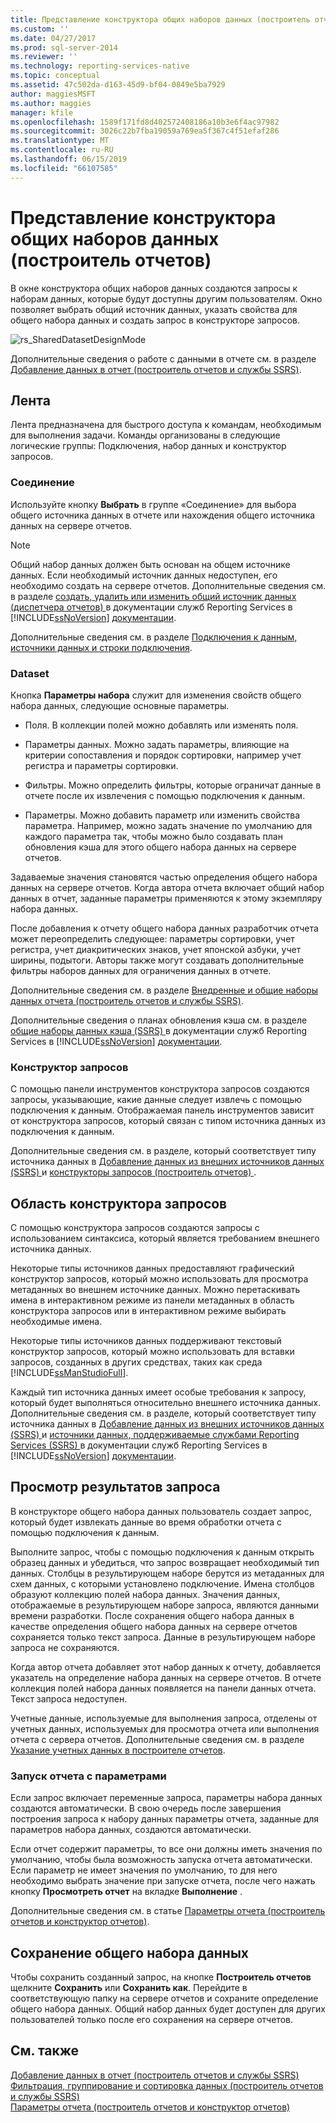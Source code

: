 ```yaml
---
title: Представление конструктора общих наборов данных (построитель отчетов) | Документы Майкрософт
ms.custom: ''
ms.date: 04/27/2017
ms.prod: sql-server-2014
ms.reviewer: ''
ms.technology: reporting-services-native
ms.topic: conceptual
ms.assetid: 47c502da-d163-45d9-bf04-0849e5ba7929
author: maggiesMSFT
ms.author: maggies
manager: kfile
ms.openlocfilehash: 1589f171fd8d402572408186a10b3e6f4ac97982
ms.sourcegitcommit: 3026c22b7fba19059a769ea5f367c4f51efaf286
ms.translationtype: MT
ms.contentlocale: ru-RU
ms.lasthandoff: 06/15/2019
ms.locfileid: "66107585"
---
```

# <a name="shared-dataset-design-view-report-builder"></a>Представление конструктора общих наборов данных (построитель отчетов)
  В окне конструктора общих наборов данных создаются запросы к наборам данных, которые будут доступны другим пользователям. Окно позволяет выбрать общий источник данных, указать свойства для общего набора данных и создать запрос в конструкторе запросов.  
  
 ![rs_SharedDatasetDesignMode](../media/rs-shareddatasetdesignmode.gif "rs_SharedDatasetDesignMode")  
  
 Дополнительные сведения о работе с данными в отчете см. в разделе [Добавление данных в отчет &#40;построитель отчетов и службы SSRS&#41;](../report-data/report-datasets-ssrs.md).  
  
##  <a name="Ribbon"></a> Лента  
 Лента предназначена для быстрого доступа к командам, необходимым для выполнения задачи. Команды организованы в следующие логические группы: Подключения, набор данных и конструктор запросов.  
  
### <a name="connection"></a>Соединение  
 Используйте кнопку **Выбрать** в группе «Соединение» для выбора общего источника данных в отчете или нахождения общего источника данных на сервере отчетов.  
  
> [!NOTE]  
>  Общий набор данных должен быть основан на общем источнике данных. Если необходимый источник данных недоступен, его необходимо создать на сервере отчетов. Дополнительные сведения см. в разделе [создать, удалить или изменить общий источник данных &#40;диспетчера отчетов&#41; ](../create-delete-or-modify-a-shared-data-source-report-manager.md) в документации служб Reporting Services в [!INCLUDE[ssNoVersion](../../../includes/ssnoversion-md.md)] [документации](https://go.microsoft.com/fwlink/?linkid=121312).  
  
 Дополнительные сведения см. в разделе [Подключения к данным, источники данных и строки подключения](../data-connections-data-sources-and-connection-strings-in-report-builder.md).  
  
### <a name="dataset"></a>Dataset  
 Кнопка **Параметры набора** служит для изменения свойств общего набора данных, следующие основные параметры.  
  
-   Поля. В коллекции полей можно добавлять или изменять поля.  
  
-   Параметры данных. Можно задать параметры, влияющие на критерии сопоставления и порядок сортировки, например учет регистра и параметры сортировки.  
  
-   Фильтры. Можно определить фильтры, которые ограничат данные в отчете после их извлечения с помощью подключения к данным.  
  
-   Параметры. Можно добавить параметр или изменить свойства параметра. Например, можно задать значение по умолчанию для каждого параметра так, чтобы можно было создавать план обновления кэша для этого общего набора данных на сервере отчетов.  
  
 Задаваемые значения становятся частью определения общего набора данных на сервере отчетов. Когда автора отчета включает общий набор данных в отчет, заданные параметры применяются к этому экземпляру набора данных.  
  
 После добавления к отчету общего набора данных разработчик отчета может переопределить следующее: параметры сортировки, учет регистра, учет диакритических знаков, учет японской азбуки, учет ширины, подытоги. Авторы также могут создавать дополнительные фильтры наборов данных для ограничения данных в отчете.  
  
 Дополнительные сведения см. в разделе [Внедренные и общие наборы данных отчета (построитель отчетов и службы SSRS)](../report-data/report-embedded-datasets-and-shared-datasets-report-builder-and-ssrs.md).  
  
 Дополнительные сведения о планах обновления кэша см. в разделе [общие наборы данных кэша &#40;SSRS&#41; ](../report-server/cache-shared-datasets-ssrs.md) в документации служб Reporting Services в [!INCLUDE[ssNoVersion](../../../includes/ssnoversion-md.md)] [документации](https://go.microsoft.com/fwlink/?linkid=121312).  
  
### <a name="query-designer"></a>Конструктор запросов  
 С помощью панели инструментов конструктора запросов создаются запросы, указывающие, какие данные следует извлечь с помощью подключения к данным. Отображаемая панель инструментов зависит от конструктора запросов, который связан с типом источника данных из подключения к данным.  
  
 Дополнительные сведения см. в разделе, который соответствует типу источника данных в [Добавление данных из внешних источников данных &#40;SSRS&#41; ](../report-data/add-data-from-external-data-sources-ssrs.md) и [конструкторы запросов &#40;построитель отчетов&#41; ](../query-designers-report-builder.md) .  
  

  
##  <a name="DesignSurface"></a> Область конструктора запросов  
 С помощью конструктора запросов создаются запросы с использованием синтаксиса, который является требованием внешнего источника данных.  
  
 Некоторые типы источников данных предоставляют графический конструктор запросов, который можно использовать для просмотра метаданных во внешнем источнике данных. Можно перетаскивать имена в интерактивном режиме из панели метаданных в область конструктора запросов или в интерактивном режиме выбирать необходимые имена.  
  
 Некоторые типы источников данных поддерживают текстовый конструктор запросов, который можно использовать для вставки запросов, созданных в других средствах, таких как среда [!INCLUDE[ssManStudioFull](../../includes/ssmanstudiofull-md.md)].  
  
 Каждый тип источника данных имеет особые требования к запросу, который будет выполняться относительно внешнего источника данных. Дополнительные сведения см. в разделе, который соответствует типу источника данных в [Добавление данных из внешних источников данных &#40;SSRS&#41; ](../report-data/add-data-from-external-data-sources-ssrs.md) и [источники данных, поддерживаемые службами Reporting Services &#40;SSRS&#41; ](../create-deploy-and-manage-mobile-and-paginated-reports.md) в документации служб Reporting Services в [!INCLUDE[ssNoVersion](../../../includes/ssnoversion-md.md)] [документации](https://go.microsoft.com/fwlink/?linkid=121312).  
  

  
##  <a name="Results"></a> Просмотр результатов запроса  
 В конструкторе общего набора данных пользователь создает запрос, который будет извлекать данные во время обработки отчета с помощью подключения к данным.  
  
 Выполните запрос, чтобы с помощью подключения к данным открыть образец данных и убедиться, что запрос возвращает необходимый тип данных. Столбцы в результирующем наборе берутся из метаданных для схем данных, с которыми установлено подключение. Имена столбцов образуют коллекцию полей набора данных. Значения данных, отображаемые в результирующем наборе запроса, являются данными времени разработки. После сохранения общего набора данных в качестве определения общего набора данных на сервере отчетов сохраняется только текст запроса. Данные в результирующем наборе запроса не сохраняются.  
  
 Когда автор отчета добавляет этот набор данных к отчету, добавляется указатель на определение набора данных на сервере отчетов. В отчете коллекция полей набора данных появляется на панели данных отчета. Текст запроса недоступен.  
  
 Учетные данные, используемые для выполнения запроса, отделены от учетных данных, используемых для просмотра отчета или выполнения отчета с сервера отчетов. Дополнительные сведения см. в разделе [Указание учетных данных в построителе отчетов](../specify-credentials-in-report-builder.md).  
  
### <a name="running-a-report-with-parameters"></a>Запуск отчета с параметрами  
 Если запрос включает переменные запроса, параметры набора данных создаются автоматически. В свою очередь после завершения построения запроса к набору данных параметры отчета, заданные для параметров набора данных, создаются автоматически.  
  
 Если отчет содержит параметры, то все они должны иметь значения по умолчанию, чтобы была возможность запуска отчета автоматически. Если параметр не имеет значения по умолчанию, то для него необходимо выбрать значение при запуске отчета, после чего нажать кнопку **Просмотреть отчет** на вкладке **Выполнение** .  
  
 Дополнительные сведения см. в статье [Параметры отчета (построитель отчетов и конструктор отчетов)](../report-design/report-parameters-report-builder-and-report-designer.md).  
  

  
##  <a name="Save"></a> Сохранение общего набора данных  
 Чтобы сохранить созданный запрос, на кнопке **Построитель отчетов** щелкните **Сохранить** или **Сохранить как**. Перейдите в соответствующую папку на сервере отчетов и сохраните определение общего набора данных. Общий набор данных будет доступен для других пользователей только после его сохранения на сервере отчетов.  
  

  
## <a name="see-also"></a>См. также  
 [Добавление данных в отчет &#40;построитель отчетов и службы SSRS&#41;](../report-data/report-datasets-ssrs.md)   
 [Фильтрация, группирование и сортировка данных (построитель отчетов и службы SSRS)](../report-design/filter-group-and-sort-data-report-builder-and-ssrs.md)   
 [Параметры отчета (построитель отчетов и конструктор отчетов)](../report-design/report-parameters-report-builder-and-report-designer.md)  
  
  
